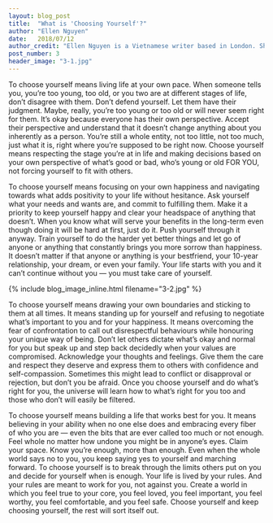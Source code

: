 ```yaml
---
layout: blog_post
title:  "What is 'Choosing Yourself'?"
author: "Ellen Nguyen"
date:   2018/07/12
author_credit: "Ellen Nguyen is a Vietnamese writer based in London. She's the founder of TinglyMind.com - an online publication dedicated to the unfiltered experiences of being human, especially of young adults, in modern society."
post_number: 3
header_image: "3-1.jpg"
---
```


To choose yourself means living life at your own pace. When someone tells you, you’re too young, too old, or you two are at different stages of life, don’t disagree with them. Don’t defend yourself. Let them have their judgment. Maybe, really, you’re too young or too old or will never seem right for them. It’s okay because everyone has their own perspective. Accept their perspective and understand that it doesn’t change anything about you inherently as a person. You’re still a whole entity, not too little, not too much, just what it is, right where you’re supposed to be right now. Choose yourself means respecting the stage you’re at in life and making decisions based on your own perspective of what’s good or bad, who’s young or old FOR YOU, not forcing yourself to fit with others.

To choose yourself means focusing on your own happiness and navigating towards what adds positivity to your life without hesitance. Ask yourself what your needs and wants are, and commit to fulfilling them. Make it a priority to keep yourself happy and clear your headspace of anything that doesn’t. When you know what will serve your benefits in the long-term even though doing it will be hard at first, just do it. Push yourself through it anyway. Train yourself to do the harder yet better things and let go of anyone or anything that constantly brings you more sorrow than happiness. It doesn’t matter if that anyone or anything is your bestfriend, your 10-year relationship, your dream, or even your family. Your life starts with you and it can’t continue without you — you must take care of yourself.

{% include blog_image_inline.html filename="3-2.jpg" %}

To choose yourself means drawing your own boundaries and sticking to them at all times. It means standing up for yourself and refusing to negotiate what’s important to you and for your happiness. It means overcoming the fear of confrontation to call out disrespectful behaviours while honouring your unique way of being. Don’t let others dictate what’s okay and normal for you but speak up and step back decidedly when your values are compromised. Acknowledge your thoughts and feelings. Give them the care and respect they deserve and express them to others with confidence and self-compassion. Sometimes this might lead to conflict or disapproval or rejection, but don’t you be afraid. Once you choose yourself and do what’s right for you, the universe will learn how to what’s right for you too and those who don’t will easily be filtered.

To choose yourself means building a life that works best for you. It means believing in your ability when no one else does and embracing every fiber of who you are — even the bits that are ever called too much or not enough. Feel whole no matter how undone you might be in anyone’s eyes. Claim your space. Know you’re enough, more than enough. Even when the whole world says no to you, you keep saying yes to yourself and marching forward. To choose yourself is to break through the limits others put on you and decide for yourself when is enough. Your life is lived by your rules. And your rules are meant to work for you, not against you. Create a world in which you feel true to your core, you feel loved, you feel important, you feel worthy, you feel comfortable, and you feel safe. Choose yourself and keep choosing yourself, the rest will sort itself out.